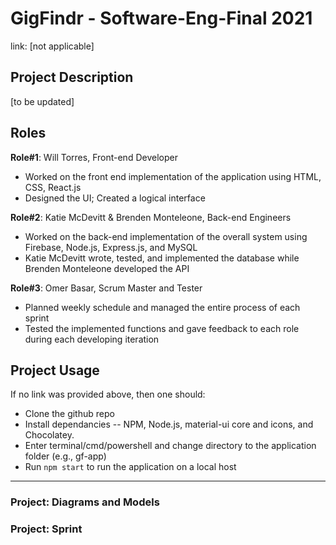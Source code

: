 # GigFindr - Software-Eng-Final 2021
link: [not applicable]

## Project Description
[to be updated]

## Roles
**Role#1**: Will Torres, Front-end Developer
-  Worked on the front end implementation of the application using HTML, CSS, React.js
-  Designed the UI; Created a logical interface

**Role#2**: Katie McDevitt & Brenden Monteleone, Back-end Engineers
-  Worked on the back-end implementation of the overall system using Firebase, Node.js, Express.js, and MySQL
-  Katie McDevitt wrote, tested, and implemented the database while Brenden Monteleone developed the API

**Role#3**: Omer Basar, Scrum Master and Tester
-  Planned weekly schedule and managed the entire process of each sprint
-  Tested the implemented functions and gave feedback to each role during each developing iteration

## Project Usage
If no link was provided above, then one should:
- Clone the github repo
- Install dependancies -- NPM, Node.js, material-ui core and icons, and Chocolatey.
- Enter terminal/cmd/powershell and change directory to the application folder (e.g., gf-app)
- Run `npm start` to run the application on a local host

<hr>

### Project: Diagrams and Models
### Project: Sprint
